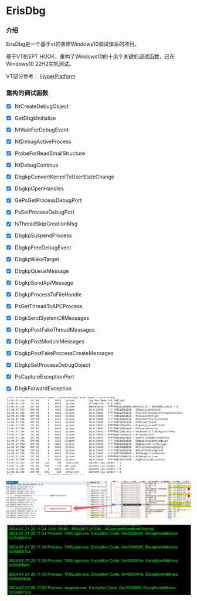 # ErisDbg

### 介绍

ErisDbg是一个基于vt的重建Windows10调试体系的项目。


基于VT的EPT HOOK，重构了Windows10的十余个关键的调试函数，已在Windows10 22H2实机测试。

VT部分参考： [HyperPlatform](https://github.com/tandasat/HyperPlatform)

### 重构的调试函数

- [x] NtCreateDebugObject

- [x] GetDbgkInitialize

- [x] NtWaitForDebugEvent

- [x] NtDebugActiveProcess

- [x] ProbeForReadSmallStructure

- [x] NtDebugContinue

- [x] DbgkpConvertKernelToUserStateChange

- [x] DbgkpOpenHandles

- [x] GePsGetProcessDebugPort

- [x] PsSetProcessDebugPort

- [x] IsThreadSkipCreationMsg

- [x] DbgkpSuspendProcess

- [x] DbgkpFreeDebugEvent

- [x] DbgkpWakeTarget

- [x] DbgkpQueueMessage

- [x] DbgkpSendApiMessage

- [x] DbgkpProcessToFileHandle

- [x] PsGetThreadToAPCProcess

- [x] DbgkSendSystemDllMessages

- [x] DbgkpPostFakeThreadMessages

- [x] DbgkpPostModuleMessages

- [x] DbgkpPostFakeProcessCreateMessages

- [x] DbgkpSetProcessDebugObject

- [x] PsCaptureExceptionPort

- [x] DbgkForwardException



![alt text](photos\3184f7d94093190ea635a1329cf008d9.png)

![alt text](photos\e1d33eb92d9a1bd469420998f0c1ae3f.png)

![alt text](photos\7413e4c17327485fbd79ac1cb7df74db.png)
